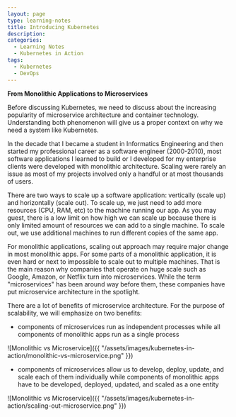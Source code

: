 ```yaml
---
layout: page
type: learning-notes
title: Introducing Kubernetes
description: 
categories:
  - Learning Notes
  - Kubernetes in Action
tags:
  - Kubernetes
  - DevOps
---
```


**From Monolithic Applications to Microservices**

Before discussing Kubernetes, we need to discuss about the increasing popularity of microservice architecture and container technology. Understanding both phenomenon will give us a proper context on why we need a system like Kubernetes.

In the decade that I became a student in Informatics Engineering and then started my professional career as a software engineer (2000-2010), most software applications I learned to build or I developed for my enterprise clients were developed with monolithic architecture. Scaling were rarely an issue as most of my projects involved only a handful or at most thousands of users.

There are two ways to scale up a software application: vertically (scale up) and horizontally (scale out). To scale up, we just need to add more resources (CPU, RAM, etc) to the machine running our app. As you may guest, there is a low limit on how high we can scale up because there is only limited amount of resources we can add to a single machine. To scale out, we use additional machines to run different copies of the same app. 

For monolithic applications, scaling out approach may require major change in most monolithic apps. For some parts of a monolithic application, it is even hard or next to impossible to scale out to multiple machines. That is the main reason why companies that operate on huge scale such as Google, Amazon, or Netflix turn into microservices. While the term "microservices" has been around way before them, these companies have put microservice architecture in the spotlight.

There are a lot of benefits of microservice architecture. For the purpose of scalability, we will emphasize on two benefits:
- components of microservices run as independent processes while all components of monolithic apps run as a single process

![Monolithic vs Microservice]({{ "/assets/images/kubernetes-in-action/monolithic-vs-microservice.png" }})

- components of microservices allow us to develop, deploy, update, and scale each of them individually while components of monolithic apps have to be developed, deployed, updated, and scaled as a one entity

![Monolithic vs Microservice]({{ "/assets/images/kubernetes-in-action/scaling-out-microservice.png" }})